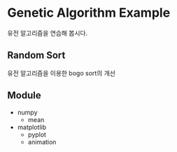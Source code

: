 # Genetic Algorithm Example
유전 알고리즘을 연습해 봅시다.

## Random Sort
유전 알고리즘을 이용한 bogo sort의 개선

## Module
- numpy
	- mean
- matplotlib
	- pyplot
	- animation